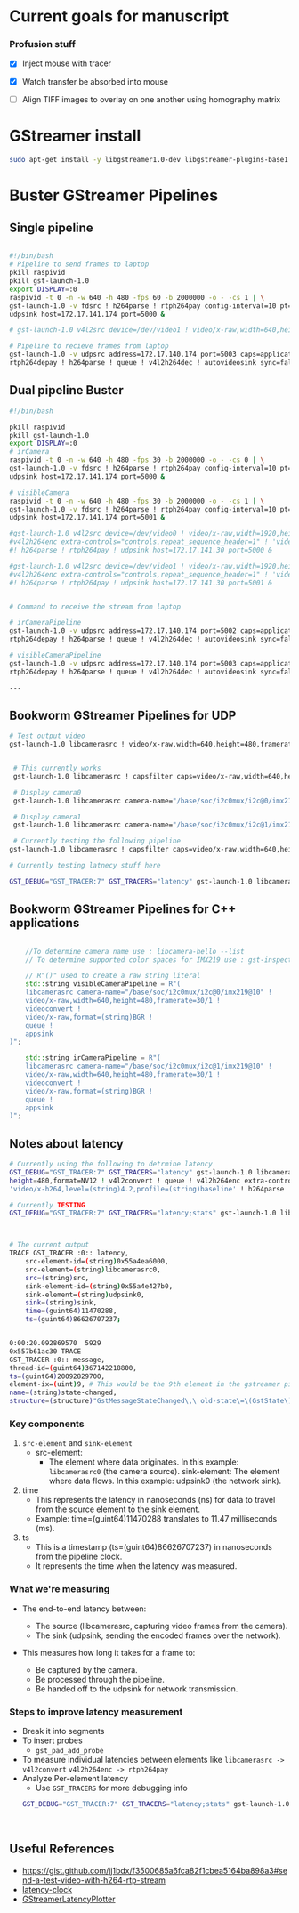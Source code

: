 <!-- # GStreamer Pipelines That are being TESTED So Far
## RPI 
```bash
pkill raspivid
pkill gst-launch-1.0
export DISPLAY=:0
gst-launch-1.0 -vvvvv v4l2src device=/dev/video0 ! video/x-raw,width=1920,height=1080,framerate=30/1,format=I420,colorimetry=bt601,interlace-mode=progressive ! omxh264enc ! video/x-h264,profile=baseline ! h264parse ! rtph264pay config-interval=-1 ! udpsink host=172.17.141.30 port=5001 &
gst-launch-1.0 -vvvvv v4l2src device=/dev/video1 ! video/x-raw,width=1920,height=1080,framerate=30/1,format=I420,colorimetry=bt601,interlace-mode=progressive ! omxh264enc ! video/x-h264,profile=baseline ! h264parse ! rtph264pay config-interval=-1 ! udpsink host=172.17.141.30 port=5002
```
## Linux Laptop
```bash
gst-launch-1.0 udpsrc address=172.17.141.30 port=5001 caps=application/x-rtp ! queue ! rtph264depay ! h264parse ! avdec_h264 ! videoconvert ! autovideosink &
gst-launch-1.0 udpsrc address=172.17.141.30 port=5002 caps=application/x-rtp ! queue ! rtph264depay ! h264parse ! avdec_h264 ! videoconvert ! autovideosink
```
# GStreamer Pipelines That AREN'T Being Used -->

# Current goals for manuscript
### Profusion stuff
- [x] Inject mouse with tracer 
- [x] Watch transfer be absorbed into mouse
- [ ] Align TIFF images to overlay on one another using homography matrix


# GStreamer install 

```bash
sudo apt-get install -y libgstreamer1.0-dev libgstreamer-plugins-base1.0-dev libgstreamer-plugins-bad1.0-dev gstreamer1.0-plugins-base gstreamer1.0-plugins-good gstreamer1.0-plugins-bad gstreamer1.0-plugins-ugly gstreamer1.0-libav gstreamer1.0-tools gstreamer1.0-x gstreamer1.0-alsa gstreamer1.0-gl gstreamer1.0-gtk3 gstreamer1.0-qt5 gstreamer1.0-pulseaudio gstreamer1.0-libcamera

```


# Buster GStreamer Pipelines
 
## Single pipeline 

```bash

#!/bin/bash
# Pipeline to send frames to laptop
pkill raspivid
pkill gst-launch-1.0
export DISPLAY=:0
raspivid -t 0 -n -w 640 -h 480 -fps 60 -b 2000000 -o - -cs 1 | \
gst-launch-1.0 -v fdsrc ! h264parse ! rtph264pay config-interval=10 pt=96 ! \
udpsink host=172.17.141.174 port=5000 &

# gst-launch-1.0 v4l2src device=/dev/video1 ! video/x-raw,width=640,height=480,framerate=60/1,format=NV12 ! v4l2h264enc extra-controls="controls,repeat_sequence_header=1" ! 'video/x-h264,level=(string)4.1,pro$

# Pipeline to recieve frames from laptop
gst-launch-1.0 -v udpsrc address=172.17.140.174 port=5003 caps=application/x-rtp ! \
rtph264depay ! h264parse ! queue ! v4l2h264dec ! autovideosink sync=false
```

## Dual pipeline Buster

```bash
#!/bin/bash

pkill raspivid
pkill gst-launch-1.0
export DISPLAY=:0
# irCamera
raspivid -t 0 -n -w 640 -h 480 -fps 30 -b 2000000 -o - -cs 0 | \
gst-launch-1.0 -v fdsrc ! h264parse ! rtph264pay config-interval=10 pt=96 ! \
udpsink host=172.17.141.174 port=5000 &

# visibleCamera
raspivid -t 0 -n -w 640 -h 480 -fps 30 -b 2000000 -o - -cs 1 | \
gst-launch-1.0 -v fdsrc ! h264parse ! rtph264pay config-interval=10 pt=96 ! \
udpsink host=172.17.141.174 port=5001 &

#gst-launch-1.0 v4l2src device=/dev/video0 ! video/x-raw,width=1920,height=1080,framerate=30/1,format=NV12 ! \
#v4l2h264enc extra-controls="controls,repeat_sequence_header=1" ! 'video/x-h264,level=(string)4.1,profile=(string)b$
#! h264parse ! rtph264pay ! udpsink host=172.17.141.30 port=5000 &

#gst-launch-1.0 v4l2src device=/dev/video1 ! video/x-raw,width=1920,height=1080,framerate=30/1,format=NV12 ! \
#v4l2h264enc extra-controls="controls,repeat_sequence_header=1" ! 'video/x-h264,level=(string)4.1,profile=(string)b$
#! h264parse ! rtph264pay ! udpsink host=172.17.141.30 port=5001 &


# Command to receive the stream from laptop

# irCameraPipeline
gst-launch-1.0 -v udpsrc address=172.17.140.174 port=5002 caps=application/x-rtp ! \
rtph264depay ! h264parse ! queue ! v4l2h264dec ! autovideosink sync=false &

# visibleCameraPipeline
gst-launch-1.0 -v udpsrc address=172.17.140.174 port=5003 caps=application/x-rtp ! \
rtph264depay ! h264parse ! queue ! v4l2h264dec ! autovideosink sync=false

---


```
## Bookworm GStreamer Pipelines for UDP
```bash
# Test output video
gst-launch-1.0 libcamerasrc ! video/x-raw,width=640,height=480,framerate=30/1 ! autovideosink


 # This currently works
 gst-launch-1.0 libcamerasrc ! capsfilter caps=video/x-raw,width=640,height=480,format=NV12 ! v4l2convert ! queue ! v4l2h264enc extra-controls="controls,repeat_sequence_header=1" ! 'video/x-h264,level=(string)4.2,profile=(string)baseline' ! h264parse ! rtph264pay ! queue ! udpsink host=172.17.140.56 port=5001

 # Display camera0
 gst-launch-1.0 libcamerasrc camera-name="/base/soc/i2c0mux/i2c@0/imx219@10" ! capsfilter caps=video/x-raw,width=640,height=480,format=NV12 ! v4l2convert ! queue ! v4l2h264enc extra-controls="controls,repeat_sequence_header=1" ! 'video/x-h264,level=(string)4.2,profile=(string)baseline' ! h264parse ! rtph264pay ! queue ! udpsink host=172.17.140.56 port=5001

 # Display camera1
 gst-launch-1.0 libcamerasrc camera-name="/base/soc/i2c0mux/i2c@1/imx219@10" ! capsfilter caps=video/x-raw,width=640,height=480,format=NV12 ! v4l2convert ! queue ! v4l2h264enc extra-controls="controls,repeat_sequence_header=1" ! 'video/x-h264,level=(string)4.2,profile=(string)baseline' ! h264parse ! rtph264pay ! queue ! udpsink host=172.17.140.56 port=5001

 # Currently testing the following pipeline
gst-launch-1.0 libcamerasrc ! capsfilter caps=video/x-raw,width=640,height=480,format=NV12 ! v4l2convert ! v4l2h264enc ! 'video/x-h264,level=(string)4.2,profile=(string)baseline' ! h264parse ! rtph264pay! udpsink host=172.17.140.56 port=5001

# Currently testing latnecy stuff here

GST_DEBUG="GST_TRACER:7" GST_TRACERS="latency" gst-launch-1.0 libcamerasrc ! capsfilter caps=video/x-raw,width=640,height=480,format=NV12 ! v4l2convert ! queue ! v4l2h264enc extra-controls="controls,repeat_sequence_header=1" ! 'video/x-h264,level=(string)4.2,profile=(string)baseline' ! h264parse ! rtph264pay ! queue ! udpsink host=172.17.140.56 port=5001

```

## Bookworm GStreamer Pipelines for C++ applications
```c++

    //To determine camera name use : libcamera-hello --list
    // To determine supported color spaces for IMX219 use : gst-inspect-1.0 videoconvert

    // R"()" used to create a raw string literal
    std::string visibleCameraPipeline = R"(
    libcamerasrc camera-name="/base/soc/i2c0mux/i2c@0/imx219@10" ! 
    video/x-raw,width=640,height=480,framerate=30/1 ! 
    videoconvert ! 
    video/x-raw,format=(string)BGR ! 
    queue ! 
    appsink
)";

    std::string irCameraPipeline = R"(
    libcamerasrc camera-name="/base/soc/i2c0mux/i2c@1/imx219@10" ! 
    video/x-raw,width=640,height=480,framerate=30/1 ! 
    videoconvert ! 
    video/x-raw,format=(string)BGR ! 
    queue ! 
    appsink
)";

```

## Notes about latency 

```bash
# Currently using the following to detrmine latency
GST_DEBUG="GST_TRACER:7" GST_TRACERS="latency" gst-launch-1.0 libcamerasrc ! capsfilter caps=video/x-raw,width=640,
height=480,format=NV12 ! v4l2convert ! queue ! v4l2h264enc extra-controls="controls,repeat_sequence_header=1" ! 
'video/x-h264,level=(string)4.2,profile=(string)baseline' ! h264parse ! rtph264pay ! queue ! udpsink host=172.17.140.56 port=5001

# Currently TESTING
GST_DEBUG="GST_TRACER:7" GST_TRACERS="latency;stats" gst-launch-1.0 libcamerasrc ! capsfilter caps=video/x-raw,width=640,height=480,format=NV12 ! v4l2convert ! queue ! v4l2h264enc extra-controls="controls,repeat_sequence_header=1" ! 'video/x-h264,level=(string)4.2,profile=(string)baseline' ! h264parse ! rtph264pay ! queue ! udpsink host=172.17.140.56 port=5001



# The current output
TRACE GST_TRACER :0:: latency, 
    src-element-id=(string)0x55a4ea6000, 
    src-element=(string)libcamerasrc0, 
    src=(string)src, 
    sink-element-id=(string)0x55a4e427b0, 
    sink-element=(string)udpsink0, 
    sink=(string)sink, 
    time=(guint64)11470288, 
    ts=(guint64)86626707237;


0:00:20.092869570  5929   
0x557b61ac30 TRACE             
GST_TRACER :0:: message, 
thread-id=(guint64)367142218800, 
ts=(guint64)20092829700, 
element-ix=(uint)9, # This would be the 9th element in the gstreamer pipeline
name=(string)state-changed, 
structure=(structure)"GstMessageStateChanged\,\ old-state\=\(GstState\)playing\,\ new-state\=\(GstState\)paused\,\ pending-state\=\(GstState\)ready\;";
```
### Key components
1) `src-element` and `sink-element`
   - src-element: 
     - The element where data originates.
       In this example: `libcamerasrc0` (the camera source).
       sink-element: The element where data flows.
       In this example: udpsink0 (the network sink).
2) time
    - This represents the latency in nanoseconds (ns) for data to travel from the source element to the sink element.
    - Example: time=(guint64)11470288 translates to 11.47 milliseconds (ms).
3) ts
   - This is a timestamp (ts=(guint64)86626707237) in nanoseconds from the pipeline clock.
   - It represents the time when the latency was measured.

### What we're measuring
- The end-to-end latency between:
    - The source (libcamerasrc, capturing video frames from the camera).
    - The sink (udpsink, sending the encoded frames over the network).

- This measures how long it takes for a frame to:
    - Be captured by the camera.
    - Be processed through the pipeline.
    - Be handed off to the udpsink for network transmission.

### Steps to improve latency measurement 
- Break it into segments
- To insert probes
  - `gst_pad_add_probe`
- To measure individual latencies between elements like
    `libcamerasrc -> v4l2convert`
    `v4l2h264enc -> rtph264pay`
- Analyze Per-element latency
  - Use `GST_TRACERS` for more debugging info
  ```bash
  GST_DEBUG="GST_TRACER:7" GST_TRACERS="latency;stats" gst-launch-1.0 ...
  ```
<br>

## Useful References
- https://gist.github.com/jj1bdx/f3500685a6fca82f1cbea5164ba898a3#send-a-test-video-with-h264-rtp-stream
- [latency-clock](https://github.com/stb-tester/latency-clock)
-  [GStreamerLatencyPlotter](https://github.com/podborski/GStreamerLatencyPlotter)